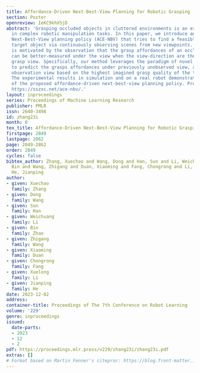 ```yaml
---
title: Affordance-Driven Next-Best-View Planning for Robotic Grasping
section: Poster
openreview: IeKC9khX5jD
abstract: 'Grasping occluded objects in cluttered environments is an essential component
  in complex robotic manipulation tasks. In this paper, we introduce an AffordanCE-driven
  Next-Best-View planning policy (ACE-NBV) that tries to find a feasible grasp for
  target object via continuously observing scenes from new viewpoints. This policy
  is motivated by the observation that the grasp affordances of an occluded object
  can be better-measured under the view when the view-direction are the same as the
  grasp view. Specifically, our method leverages the paradigm of novel view imagery
  to predict the grasps affordances under previously unobserved view, and select next
  observation view based on the highest imagined grasp quality of the target object.
  The experimental results in simulation and on a real robot demonstrate the effectiveness
  of the proposed affordance-driven next-best-view planning policy. Project page:
  https://sszxc.net/ace-nbv/.'
layout: inproceedings
series: Proceedings of Machine Learning Research
publisher: PMLR
issn: 2640-3498
id: zhang23i
month: 0
tex_title: Affordance-Driven Next-Best-View Planning for Robotic Grasping
firstpage: 2849
lastpage: 2862
page: 2849-2862
order: 2849
cycles: false
bibtex_author: Zhang, Xuechao and Wang, Dong and Han, Sun and Li, Weichuang and Zhao,
  Bin and Wang, Zhigang and Duan, Xiaoming and Fang, Chongrong and Li, Xuelong and
  He, Jianping
author:
- given: Xuechao
  family: Zhang
- given: Dong
  family: Wang
- given: Sun
  family: Han
- given: Weichuang
  family: Li
- given: Bin
  family: Zhao
- given: Zhigang
  family: Wang
- given: Xiaoming
  family: Duan
- given: Chongrong
  family: Fang
- given: Xuelong
  family: Li
- given: Jianping
  family: He
date: 2023-12-02
address:
container-title: Proceedings of The 7th Conference on Robot Learning
volume: '229'
genre: inproceedings
issued:
  date-parts:
  - 2023
  - 12
  - 2
pdf: https://proceedings.mlr.press/v229/zhang23i/zhang23i.pdf
extras: []
# Format based on Martin Fenner's citeproc: https://blog.front-matter.io/posts/citeproc-yaml-for-bibliographies/
---
```

